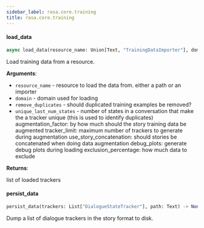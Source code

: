 ```yaml
---
sidebar_label: rasa.core.training
title: rasa.core.training
---
```


#### load\_data

```python
async load_data(resource_name: Union[Text, "TrainingDataImporter"], domain: "Domain", remove_duplicates: bool = True, unique_last_num_states: Optional[int] = None, augmentation_factor: int = 50, tracker_limit: Optional[int] = None, use_story_concatenation: bool = True, debug_plots: bool = False, exclusion_percentage: Optional[int] = None) -> List["DialogueStateTracker"]
```

Load training data from a resource.

**Arguments**:

- `resource_name` - resource to load the data from. either a path or an importer
- `domain` - domain used for loading
- `remove_duplicates` - should duplicated training examples be removed?
- `unique_last_num_states` - number of states in a conversation that make the
  a tracker unique (this is used to identify duplicates)
  augmentation_factor:
  by how much should the story training data be augmented
  tracker_limit:
  maximum number of trackers to generate during augmentation
  use_story_concatenation:
  should stories be concatenated when doing data augmentation
  debug_plots:
  generate debug plots during loading
  exclusion_percentage:
  how much data to exclude
  

**Returns**:

  list of loaded trackers

#### persist\_data

```python
persist_data(trackers: List["DialogueStateTracker"], path: Text) -> None
```

Dump a list of dialogue trackers in the story format to disk.

